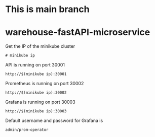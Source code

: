 # This is main branch 

# warehouse-fastAPI-microservice 




Get the IP of the minikube cluster
```
# minikube ip
```

API is running on port 30001
```
http://$(minikube ip):30001
```

Prometheus is running on port 30002
```
http://$(minikube ip):30002
```

Grafana is running on port 30003
```
http://$(minikube ip):30003
```

Default username and password for Grafana is 
```
admin/prom-operator
```


